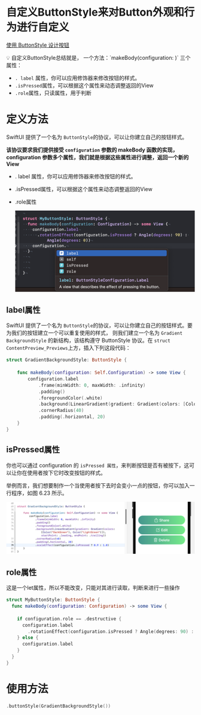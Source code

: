 # 自定义ButtonStyle来对Button外观和行为进行自定义

[使用 ButtonStyle 设计按钮](../../../020%20Finished%205d5dcd977fad4e1a88671c30acab9455/%E7%B2%BE%E9%80%9A%20SwiftUI%20-%20iOS%2016%20%E7%89%88%20ac39e1de7e2d4c85b892b0d9cd92b968/SwiftUI%20%E6%8C%89%E9%92%AE%E4%B8%8E%E6%B8%90%E5%B1%82%20%E7%B2%BE%E9%80%9A%20SwiftUI%20-%20iOS%2016%20%E7%89%88%20e846a7e5dd64491ea44caef057045c2c.md)

<aside>
💡 自定义ButtonStyle总结就是，
一个方法：`makeBody(configuration: )`
三个属性：

- `. label` 属性，你可以应用修饰器来修改按钮的样式。
- `.isPressed`属性，可以根据这个属性来动态调整返回的View
- `.role`属性，只读属性，用于判断
</aside>

# 定义方法

SwiftUI 提供了一个名为 `ButtonStyle`的协议，可以让你建立自己的按钮样式。

**该协议要求我们提供接受 `configuration` 参数的 makeBody 函数的实现，configuration 参数多个属性，我们就是根据这些属性进行调整，返回一个新的View**

- . label 属性，你可以应用修饰器来修改按钮的样式。
- .isPressed属性，可以根据这个属性来动态调整返回的View
- .role属性
    
    ![Untitled](%E8%87%AA%E5%AE%9A%E4%B9%89ButtonStyle%E6%9D%A5%E5%AF%B9Button%E5%A4%96%E8%A7%82%E5%92%8C%E8%A1%8C%E4%B8%BA%E8%BF%9B%E8%A1%8C%E8%87%AA%E5%AE%9A%E4%B9%89%20fdbfc1ac12c645b4a7eb4f073f14e9d5/Untitled.png)
    

## label属性

SwiftUI 提供了一个名为 `ButtonStyle`的协议，可以让你建立自己的按钮样式。要为我们的按钮建立一个可以重复使用的样式， 则我们建立一个名为 `Gradient BackgroundStyle` 的新结构，该结构遵守 ButtonStyle 协议。在 `struct ContentPreview_Previews`上方，插入下列这段代码：

```swift
struct GradientBackgroundStyle: ButtonStyle {

    func makeBody(configuration: Self.Configuration) -> some View {
        configuration.label
            .frame(minWidth: 0, maxWidth: .infinity)
            .padding()
            .foregroundColor(.white)
            .background(LinearGradient(gradient: Gradient(colors: [Color("DarkGreen"), Color("LightGreen")]), startPoint: .leading, endPoint: .trailing))
            .cornerRadius(40)
            .padding(.horizontal, 20)
    }
}

```

## isPressed属性

你也可以通过 configuration 的 `isPressed 属性`，来判断按钮是否有被按下，这可以让你在使用者按下它时改变按钮的样式。

举例而言，我们想要制作一个当使用者按下去时会变小一点的按钮，你可以加入一行程序，如图 6.23 所示。

![../../../020%20Finished%205d5dcd977fad4e1a88671c30acab9455/%E7%B2%BE%E9%80%9A%20SwiftUI%20-%20iOS%2016%20%E7%89%88%20ac39e1de7e2d4c85b892b0d9cd92b968/SwiftUI%20%E6%8C%89%E9%92%AE%E4%B8%8E%E6%B8%90%E5%B1%82%20%E7%B2%BE%E9%80%9A%20SwiftUI%20-%20iOS%2016%20%E7%89%88%20e846a7e5dd64491ea44caef057045c2c/swiftui-buttons-23.png](../../../020%20Finished%205d5dcd977fad4e1a88671c30acab9455/%E7%B2%BE%E9%80%9A%20SwiftUI%20-%20iOS%2016%20%E7%89%88%20ac39e1de7e2d4c85b892b0d9cd92b968/SwiftUI%20%E6%8C%89%E9%92%AE%E4%B8%8E%E6%B8%90%E5%B1%82%20%E7%B2%BE%E9%80%9A%20SwiftUI%20-%20iOS%2016%20%E7%89%88%20e846a7e5dd64491ea44caef057045c2c/swiftui-buttons-23.png)

## role属性

这是一个let属性，所以不能改变，只能对其进行读取，判断来进行一些操作

```swift
struct MyButtonStyle: ButtonStyle {
  func makeBody(configuration: Configuration) -> some View {
   
    if configuration.role == .destructive {
      configuration.label
        .rotationEffect(configuration.isPressed ? Angle(degrees: 90) : Angle(degrees: 0))
    } else {
      configuration.label
    }
  }
}
```

# 使用方法

```swift
.buttonStyle(GradientBackgroundStyle())
```